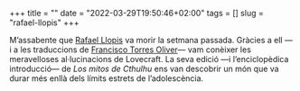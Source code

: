 +++
title = ""
date = "2022-03-29T19:50:46+02:00"
tags = []
slug = "rafael-llopis"
+++

M’assabente que [Rafael Llopis](https://es.wikipedia.org/wiki/Rafael_Llopis) va morir la setmana passada. Gràcies a ell —i a les traduccions de [Francisco Torres Oliver](https://es.wikipedia.org/wiki/Francisco_Torres_Oliver)— vam conèixer les meravelloses al·lucinacions de Lovecraft. La seva edició —i l’enciclopèdica introducció— de *Los mitos de Cthulhu* ens van descobrir un món que va durar més enllà dels límits estrets de l’adolescència.
